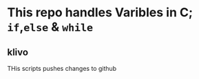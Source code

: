 # This repo handles Varibles in C; `if`,`else` & `while`

## klivo
THis scripts pushes changes to github
